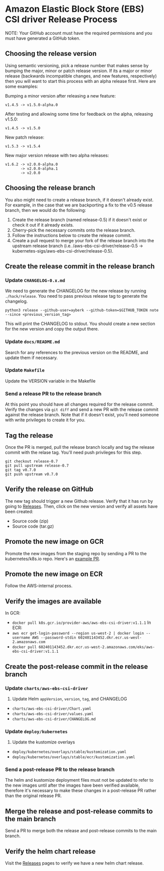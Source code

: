# Amazon Elastic Block Store (EBS) CSI driver Release Process
NOTE: Your GitHub account must have the required permissions and you must have generated a GitHub token.

## Choosing the release version
Using semantic versioning, pick a release number that makes sense by bumping the major, minor or patch release version.  If its a major or minor release (backwards incompatible changes, and new features, respectively) then you will want to start this process with an alpha release first.  Here are some examples:

Bumping a minor version after releasing a new feature:
```
v1.4.5 -> v1.5.0-alpha.0
```

After testing and allowing some time for feedback on the alpha, releasing v1.5.0:
```
v1.4.5 -> v1.5.0
```

New patch release:
```
v1.5.3 -> v1.5.4
```

New major version release with two alpha releases:
```
v1.6.2 -> v2.0.0-alpha.0
       -> v2.0.0-alpha.1
       -> v2.0.0
```

## Choosing the release branch
You also might need to create a release branch, if it doesn't already exist. For example, in the case that we are backporting a fix to the v0.5 release branch, then we would do the following:

1. Create the release branch (named release-0.5) if it doesn't exist or check it out if it already exists.
2. Cherry-pick the necessary commits onto the release branch.
3. Follow the instructions below to create the release commit.
4. Create a pull request to merge your fork of the release branch into the upstream release branch (i.e. <user>/aws-ebs-csi-driver/release-0.5 -> kubernetes-sigs/aws-ebs-csi-driver/release-0.5).

## Create the release commit in the release branch

### Update `CHANGELOG-0.x.md`
We need to generate the CHANGELOG for the new release by running `./hack/release`. You need to pass previous release tag to generate the changelog.

```
python3 release --github-user=ayberk --github-token=$GITHUB_TOKEN note --since <previous_version_tag>
```

This will print the CHANGELOG to stdout. You should create a new section for the new version and copy the output there.

### Update `docs/README.md`
Search for any references to the previous version on the README, and update them if necessary.

### Update `Makefile`
Update the VERSION variable in the Makefile

### Send a release PR to the release branch
At this point you should have all changes required for the release commit. Verify the changes via `git diff` and send a new PR with the release commit against the release branch. Note that if it doesn't exist, you'll need someone with write privileges to create it for you.

## Tag the release
Once the PR is merged, pull the release branch locally and tag the release commit with the relase tag. You'll need push privileges for this step.

```
git checkout release-0.7
git pull upstream release-0.7
git tag v0.7.0
git push upstream v0.7.0
```

## Verify the release on GitHub
The new tag should trigger a new Github release. Verify that it has run by going to [Releases](https://github.com/kubernetes-sigs/aws-ebs-csi-driver/releases). Then, click on the new version and verify all assets have been created:

- Source code (zip)
- Source code (tar.gz)

## Promote the new image on GCR
Promote the new images from the staging repo by sending a PR to the kubernetes/k8s.io repo. Here's an [example PR](https://github.com/kubernetes/k8s.io/pull/1606).

## Promote the new image on ECR
Follow the AWS-internal process.

## Verify the images are available
In GCR:
  - `docker pull k8s.gcr.io/provider-aws/aws-ebs-csi-driver:v1.1.1`
In ECR:
  - `aws ecr get-login-password --region us-west-2 | docker login --username AWS --password-stdin 602401143452.dkr.ecr.us-west-2.amazonaws.com`
  - `docker pull 602401143452.dkr.ecr.us-west-2.amazonaws.com/eks/aws-ebs-csi-driver:v1.1.1`

## Create the post-release commit in the release branch

### Update `charts/aws-ebs-csi-driver`
1. Update Helm `appVersion`, `version`, `tag`, and CHANGELOG
  - `charts/aws-ebs-csi-driver/Chart.yaml`
  - `charts/aws-ebs-csi-driver/values.yaml`
  - `charts/aws-ebs-csi-driver/CHANGELOG.md`

### Update `deploy/kubernetes`
1. Update the kustomize overlays
  - `deploy/kubernetes/overlays/stable/kustomization.yaml`
  - `deploy/kubernetes/overlays/stable/ecr/kustomization.yaml`

### Send a post-release PR to the release branch
The helm and kustomize deployment files must not be updated to refer to the new images until after the images have been verified available, therefore it's necessary to make these changes in a post-release PR rather than the original release PR.

## Merge the release and post-release commits to the main branch

Send a PR to merge both the release and post-release commits to the main branch.

## Verify the helm chart release

Visit the [Releases](https://github.com/kubernetes-sigs/aws-ebs-csi-driver/releases) pages to verify we have a new helm chart release.
